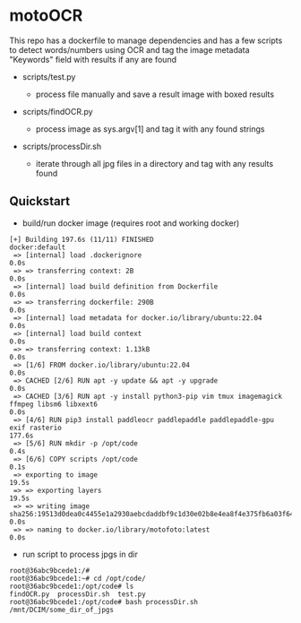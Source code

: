 # motoOCR

This repo has a dockerfile to manage dependencies and has a few scripts to detect words/numbers using OCR and tag the image metadata "Keywords" field with results if any are found

- scripts/test.py
  - process file manually and save a result image with boxed results

- scripts/findOCR.py
  - process image as sys.argv[1] and tag it with any found strings

- scripts/processDir.sh
  - iterate through all jpg files in a directory and tag with any results found


## Quickstart

- build/run docker image (requires root and working docker)
```motoOCR$ sudo docker build -t motofoto:latest .
[+] Building 197.6s (11/11) FINISHED                                                                                                               docker:default
 => [internal] load .dockerignore                                                                                                                            0.0s
 => => transferring context: 2B                                                                                                                              0.0s
 => [internal] load build definition from Dockerfile                                                                                                         0.0s
 => => transferring dockerfile: 290B                                                                                                                         0.0s
 => [internal] load metadata for docker.io/library/ubuntu:22.04                                                                                              0.0s
 => [internal] load build context                                                                                                                            0.0s
 => => transferring context: 1.13kB                                                                                                                          0.0s
 => [1/6] FROM docker.io/library/ubuntu:22.04                                                                                                                0.0s
 => CACHED [2/6] RUN apt -y update && apt -y upgrade                                                                                                         0.0s
 => CACHED [3/6] RUN apt -y install python3-pip vim tmux imagemagick ffmpeg libsm6 libxext6                                                                  0.0s
 => [4/6] RUN pip3 install paddleocr paddlepaddle paddlepaddle-gpu exif rasterio                                                                           177.6s
 => [5/6] RUN mkdir -p /opt/code                                                                                                                             0.4s
 => [6/6] COPY scripts /opt/code                                                                                                                             0.1s 
 => exporting to image                                                                                                                                      19.5s 
 => => exporting layers                                                                                                                                     19.5s 
 => => writing image sha256:19513d0dea0c4455e1a2930aebcdaddbf9c1d30e02b8e4ea8f4e375fb6a03f64                                                                 0.0s 
 => => naming to docker.io/library/motofoto:latest                                                                                                           0.0s 
```

- run script to process jpgs in dir


```motoOCR$ sudo docker run -v /mnt:/mnt -it motofoto:latest bash
root@36abc9bcede1:/# 
root@36abc9bcede1:~# cd /opt/code/ 
root@36abc9bcede1:/opt/code# ls
findOCR.py  processDir.sh  test.py
root@36abc9bcede1:/opt/code# bash processDir.sh /mnt/DCIM/some_dir_of_jpgs
```

